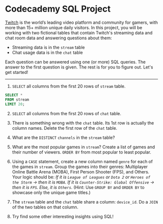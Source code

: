 # Codecademy SQL Project

[Twitch](https://www.twitch.tv) is the world’s leading video platform and community for gamers, with more than 15+ million unique daily visitors. In this project, you will be working with two fictional tables that contain Twitch's streaming data and chat room data and answering questions about them:

- Streaming data is in the `stream` table
- Chat usage data is in the `chat` table

Each question can be answered using one (or more) SQL queries. The answer to the first question is given. The rest is for you to figure out. Let's get started!

---

1. `SELECT` all columns from the first 20 rows of `stream` table.

```sql
SELECT *
FROM stream
LIMIT 20;
```

2. `SELECT` all columns from the first 20 rows of `chat` table.

3. There is something wrong with the `chat` table. Its 1st row is actually the column names. Delete the first row of the `chat` table.

4. What are the `DISTINCT` `channels` in the `stream` table?

5. What are the most popular games in `stream`? Create a list of games and their number of viewers. `ORDER BY` from most popular to least popular.

6. Using a `CASE` statement, create a new column named `genre` for each of the games in `stream`. Group the games into their genres: Multiplayer Online Battle Arena (MOBA), First Person Shooter (FPS), and Others. Your logic should be: *If it is `League of Leagues` or `Dota 2` or `Heroes of the Storm` → then it is `MOBA`. If it is `Counter-Strike: Global Offensive` → then it is `FPS`. Else, it is `Others`.* (Hint: Use `GROUP BY` and `ORDER BY` to showcase only the unique game titles.)

7. The `stream` table and the `chat` table share a column: `device_id`. Do a `JOIN` of the two tables on that column.

8. Try find some other interesting insights using SQL!
